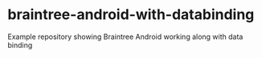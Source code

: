 # braintree-android-with-databinding
Example repository showing Braintree Android working along with data binding
